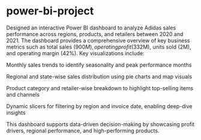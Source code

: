 # power-bi-project
Designed an interactive Power BI dashboard to analyze Adidas sales performance across regions, products, and retailers between 2020 and 2021. The dashboard provides a comprehensive overview of key business metrics such as total sales ($900M), operating profit ($332M), units sold (2M), and operating margin (42%).
Key visualizations include:

Monthly sales trends to identify seasonality and peak performance months

Regional and state-wise sales distribution using pie charts and map visuals

Product category and retailer-wise breakdown to highlight top-selling items and channels

Dynamic slicers for filtering by region and invoice date, enabling deep-dive insights

This dashboard supports data-driven decision-making by showcasing profit drivers, regional performance, and high-performing products.
